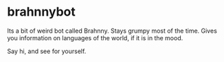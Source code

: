 # brahnnybot

Its a bit of weird bot called Brahnny. Stays grumpy most of the time. Gives you information on languages of the world, if it is in the mood. 

Say hi, and see for yourself.
